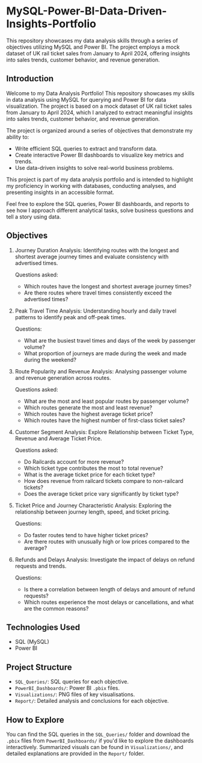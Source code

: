 # MySQL-Power-BI-Data-Driven-Insights-Portfolio
This repository showcases my data analysis skills through a series of objectives utilizing MySQL and Power BI. The project employs a mock dataset of UK rail ticket sales from January to April 2024, offering insights into sales trends, customer behavior, and revenue generation.

## Introduction
Welcome to my Data Analysis Portfolio! This repository showcases my skills in data analysis using MySQL for querying and Power BI for data visualization. The project is based on a mock dataset of UK rail ticket sales from January to April 2024, which I analyzed to extract meaningful insights into sales trends, customer behavior, and revenue generation.

The project is organized around a series of objectives that demonstrate my ability to:

- Write efficient SQL queries to extract and transform data.
- Create interactive Power BI dashboards to visualize key metrics and trends.
- Use data-driven insights to solve real-world business problems.

This project is part of my data analysis portfolio and is intended to highlight my proficiency in working with databases, conducting analyses, and presenting insights in an accessible format.

Feel free to explore the SQL queries, Power BI dashboards, and reports to see how I approach different analytical tasks, solve business questions and tell a story using data.

## Objectives

1. Journey Duration Analysis: Identifying routes with the longest and shortest average journey times and evaluate consistency with advertised times.

   Questions asked:
      - Which routes have the longest and shortest average journey times?
      - Are there routes where travel times consistently exceed the advertised times?

   
2. Peak Travel Time Analysis: Understanding hourly and daily travel patterns to identify peak and off-peak times.

    Questions:
      - What are the busiest travel times and days of the week by passenger volume?
      - What proportion of journeys are made during the week and made during the weekend?

   
3. Route Popularity and Revenue Analysis: Analysing passenger volume and revenue generation across routes.

   Questions asked:
      - What are the most and least popular routes by passenger volume?
      - Which routes generate the most and least revenue?
      - Which routes have the highest average ticket price?
      - Which routes have the highest number of first-class ticket sales?
  
        
4. Customer Segment Analysis: Explore Relationship between Ticket Type, Revenue and Average Ticket Price.

   Questions asked:
      - Do Railcards account for more revenue?
      - Which ticket type contributes the most to total revenue?
      - What is the average ticket price for each ticket type?
      - How does revenue from railcard tickets compare to non-railcard tickets?
      - Does the average ticket price vary significantly by ticket type?


5. Ticket Price and Journey Characteristic Analysis: Exploring the relationship between journey length, speed, and ticket pricing.

   Questions:
      - Do faster routes tend to have higher ticket prices?
      - Are there routes with unusually high or low prices compared to the average?


6. Refunds and Delays Analysis: Investigate the impact of delays on refund requests and trends.

   Questions:
      - Is there a correlation between length of delays and amount of refund requests?
      - Which routes experience the most delays or cancellations, and what are the common reasons?


## Technologies Used
- SQL (MySQL)
- Power BI

## Project Structure
- `SQL_Queries/`: SQL queries for each objective.
- `PowerBI_Dashboards/`: Power BI `.pbix` files.
- `Visualizations/`: PNG files of key visualisations.
- `Report/`: Detailed analysis and conclusions for each objective.

## How to Explore
You can find the SQL queries in the `SQL_Queries/` folder and download the `.pbix` files from `PowerBI_Dashboards/` if you'd like to explore the dashboards interactively. Summarized visuals can be found in `Visualizations/`, and detailed explanations are provided in the `Report/` folder.
